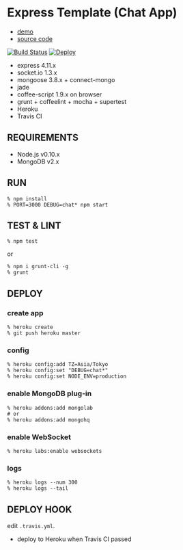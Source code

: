 Express Template (Chat App)
===========================

- [demo](https://express-chat-template.herokuapp.com/)
- [source code](https://github.com/shokai/express-template)

[![Build Status](https://travis-ci.org/shokai/express-template.svg?branch=master)](https://travis-ci.org/shokai/express-template)
[![Deploy](https://www.herokucdn.com/deploy/button.png)](https://heroku.com/deploy)

- express 4.11.x
- socket.io 1.3.x
- mongoose 3.8.x + connect-mongo
- jade
- coffee-script 1.9.x on browser
- grunt + coffeelint + mocha + supertest
- Heroku
- Travis CI


REQUIREMENTS
------------

- Node.js v0.10.x
- MongoDB v2.x


RUN
---

    % npm install
    % PORT=3000 DEBUG=chat* npm start


TEST & LINT
-----------

    % npm test

or

    % npm i grunt-cli -g
    % grunt


DEPLOY
------

### create app

    % heroku create
    % git push heroku master

### config

    % heroku config:add TZ=Asia/Tokyo
    % heroku config:set "DEBUG=chat*"
    % heroku config:set NODE_ENV=production

### enable MongoDB plug-in

    % heroku addons:add mongolab
    # or
    % heroku addons:add mongohq

### enable WebSocket

    % heroku labs:enable websockets

### logs

    % heroku logs --num 300
    % heroku logs --tail


DEPLOY HOOK
-----------

edit `.travis.yml`.

- deploy to Heroku when Travis CI passed
